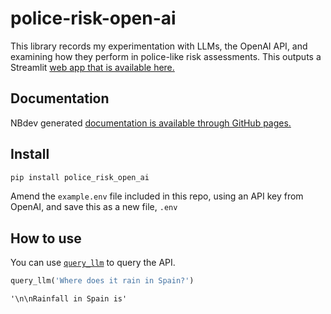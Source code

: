 # police-risk-open-ai

<!-- WARNING: THIS FILE WAS AUTOGENERATED! DO NOT EDIT! -->

This library records my experimentation with LLMs, the OpenAI API, and
examining how they perform in police-like risk assessments. This outputs
a Streamlit [web app that is available
here.](https://andreasthinks-police-risk-open-ai-main-y0l65v.streamlit.app/)

## Documentation

NBdev generated [documentation is available through GitHub
pages.](https://andreasthinks.github.io/police-risk-open-ai/)

## Install

``` sh
pip install police_risk_open_ai
```

Amend the `example.env` file included in this repo, using an API key
from OpenAI, and save this as a new file, `.env`

## How to use

You can use
[`query_llm`](https://AndreasThinks.github.io/police-risk-open-ai/llm.html#query_llm)
to query the API.

``` python
query_llm('Where does it rain in Spain?')
```

    '\n\nRainfall in Spain is'
